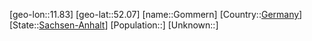 ﻿---
location: [52.07,11.83]
type: City
tags:
- geo/City


SpocWebEntityId: 30503
isDeleted: false
confidential: public

---
[geo-lon::11.83]
[geo-lat::52.07]
[name::Gommern]
[Country::[Germany](geo/Continent/Europe/Germany.md)]
[State::[Sachsen-Anhalt](geo/Continent/Europe/Germany/Sachsen-Anhalt.md)]
[Population::]
[Unknown::]

